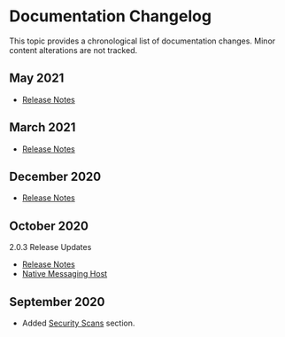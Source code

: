[title]: # (Changelog)
[tags]: # (doc changes)
[priority]: # (40000)

# Documentation Changelog

This topic provides a chronological list of documentation changes. Minor content alterations are not tracked.

## May 2021

* [Release Notes](../release-notes/2.0.6.md)

## March 2021

* [Release Notes](../release-notes/2.0.5.md)

## December 2020

* [Release Notes](../release-notes/2.0.4.md)

## October 2020

2.0.3 Release Updates

* [Release Notes](../release-notes/2.0.3.md)
* [Native Messaging Host](../getting-started/native.md)

## September 2020

* Added [Security Scans](../security-scans/index.md) section.
